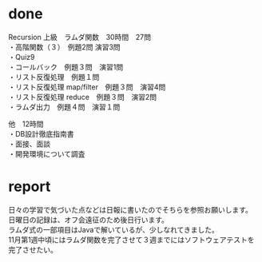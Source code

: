# done
Recursion 上級　ラムダ関数　30時間　27問</br>
・高階関数（３）　例題2問 演習3問</br>
・Quiz9</br>
・コールバック　例題３問　演習1問</br>
・リスト反復処理　例題１問</br>
・リスト反復処理 map/filter　例題３問　演習4問</br>
・リスト反復処理 reduce　例題３問　演習2問</br>
・ラムダ出力　例題４問　演習１問</br>

他　12時間</br>
・DB設計徹底指南書</br>
・面接、面談</br>
・開発環境について調査

# report
日々の学習で気づいた点などは日報に書いたのでそちらを参照お願いします。</br>
日曜日の記録は、オフ会遠征のため後日行います。</br>
ラムダ式の一部項目はJavaで解いているが、少しなれてきました。</br>
11月第1週中頃にはラムダ関数を完了させて３週までにはソフトウェアテストを完了させたい。</br>
